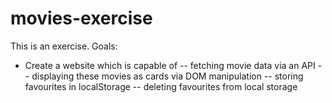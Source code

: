 # movies-exercise

This is an exercise. Goals:

- Create a website which is capable of
  -- fetching movie data via an API
  -- displaying these movies as cards via DOM manipulation
  -- storing favourites in localStorage
  -- deleting favourites from local storage
